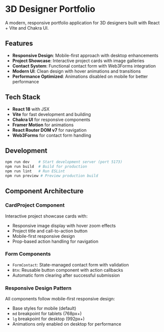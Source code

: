 # 3D Designer Portfolio

A modern, responsive portfolio application for 3D designers built with React + Vite and Chakra UI.

## Features

- **Responsive Design**: Mobile-first approach with desktop enhancements
- **Project Showcase**: Interactive project cards with image galleries
- **Contact System**: Functional contact form with Web3Forms integration
- **Modern UI**: Clean design with hover animations and transitions
- **Performance Optimized**: Animations disabled on mobile for better performance

## Tech Stack

- **React 18** with JSX
- **Vite** for fast development and building
- **Chakra UI** for responsive components
- **Framer Motion** for animations
- **React Router DOM v7** for navigation
- **Web3Forms** for contact form handling

## Development

```bash
npm run dev    # Start development server (port 5173)
npm run build  # Build for production
npm run lint   # Run ESLint
npm run preview # Preview production build
```

## Component Architecture

### CardProject Component
Interactive project showcase cards with:
- Responsive image display with hover zoom effects
- Project title and call-to-action button
- Mobile-first responsive design
- Prop-based action handling for navigation

### Form Components
- `FormContact`: State-managed contact form with validation
- `Btn`: Reusable button component with action callbacks
- Automatic form clearing after successful submission

### Responsive Design Pattern
All components follow mobile-first responsive design:
- Base styles for mobile (default)
- `md` breakpoint for tablets (768px+)
- `lg` breakpoint for desktop (992px+)
- Animations only enabled on desktop for performance

